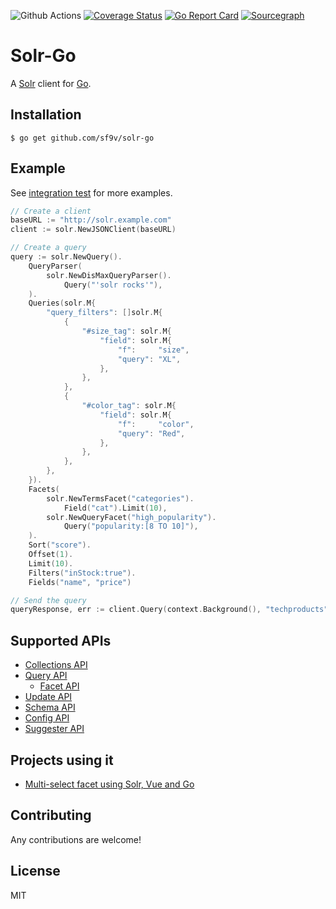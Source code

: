 ![Github Actions](https://github.com/sf9v/solr-go/workflows/test/badge.svg)
[![Coverage Status](https://coveralls.io/repos/github/sf9v/solr-go/badge.svg?branch=main)](https://coveralls.io/github/sf9v/solr-go?branch=main)
[![Go Report Card](https://goreportcard.com/badge/github.com/sf9v/solr-go)](https://goreportcard.com/report/github.com/sf9v/solr-go)
[![Sourcegraph](https://sourcegraph.com/github.com/sf9v/solr-go/-/badge.svg)](https://sourcegraph.com/github.com/sf9v/solr-go?badge)

# Solr-Go

A [Solr](https://lucene.apache.org/solr) client for [Go](https://golang.org/).

## Installation

```console
$ go get github.com/sf9v/solr-go
```

## Example

See [integration test](integration_test.go) for more examples.

```go
// Create a client
baseURL := "http://solr.example.com"
client := solr.NewJSONClient(baseURL)

// Create a query
query := solr.NewQuery().
    QueryParser(
        solr.NewDisMaxQueryParser().
            Query("'solr rocks'"),
    ).
    Queries(solr.M{
        "query_filters": []solr.M{
            {
                "#size_tag": solr.M{
                    "field": solr.M{
                        "f":     "size",
                        "query": "XL",
                    },
                },
            },
            {
                "#color_tag": solr.M{
                    "field": solr.M{
                        "f":     "color",
                        "query": "Red",
                    },
                },
            },
        },
    }).
    Facets(
        solr.NewTermsFacet("categories").
            Field("cat").Limit(10),
        solr.NewQueryFacet("high_popularity").
            Query("popularity:[8 TO 10]"),
    ).
    Sort("score").
    Offset(1).
    Limit(10).
    Filters("inStock:true").
    Fields("name", "price")

// Send the query
queryResponse, err := client.Query(context.Background(), "techproducts", query)
```

## Supported APIs

- [Collections API](https://lucene.apache.org/solr/guide/8_8/collections-api.html)
- [Query API](https://lucene.apache.org/solr/guide/8_8/json-request-api.html)
  - [Facet API](https://lucene.apache.org/solr/guide/8_8/json-facet-api.html)
- [Update API](https://lucene.apache.org/solr/guide/8_8/uploading-data-with-index-handlers.html#uploading-data-with-index-handlers)
- [Schema API](https://lucene.apache.org/solr/guide/8_8/schema-api.html)
- [Config API](https://lucene.apache.org/solr/guide/8_8/config-api.html)
- [Suggester API](https://lucene.apache.org/solr/guide/8_8/suggester.html)

## Projects using it

- [Multi-select facet using Solr, Vue and Go](https://github.com/sf9v/multi-select-facet)

## Contributing

Any contributions are welcome!

## License

MIT
